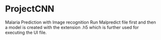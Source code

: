 # ProjectCNN
Malaria Prediction with Image recognition
Run Malpredict file first and then a model is created with the extension .h5 which is further used for executing the UI file.
